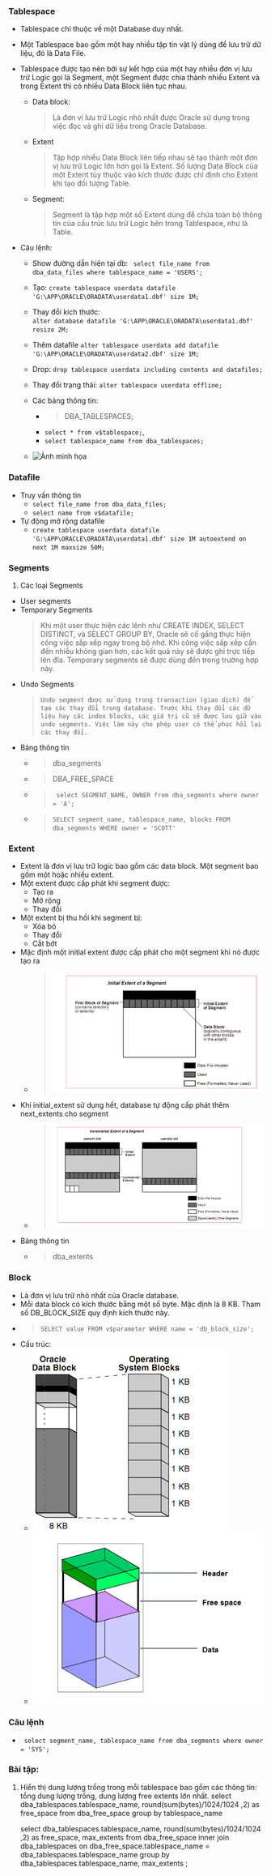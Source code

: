 ### Tablespace

- Tablespace chỉ thuộc về một Database duy nhất.
- Một Tablespace bao gồm một hay nhiều tập tin vật lý dùng để lưu trữ dữ liệu, đó là Data File.
- Tablespace được tạo nên bởi sự kết hợp của một hay nhiều đơn vị lưu trữ Logic gọi là Segment, một Segment được chia thành nhiều Extent và trong Extent thì có nhiều Data Block liên tục nhau.
  - Data block:
    > Là đơn vị lưu trữ Logic nhỏ nhất được Oracle sử dụng trong việc đọc và ghi dữ liệu trong Oracle Database.
  - Extent
    > Tập hợp nhiều Data Block liên tiếp nhau sẽ tạo thành một đơn vị lưu trữ Logic lớn hơn gọi là Extent. Số lượng Data Block của một Extent tùy thuộc vào kích thước được chỉ định cho Extent khi tạo đối tượng Table.
  - Segment:
    > Segment là tập hợp một số Extent dùng để chứa toàn bộ thông tin của cấu trúc lưu trữ Logic bên trong Tablespace, như là Table.
- Câu lệnh:

  - Show đường dẫn hiện tại db:
    ` select file_name from dba_data_files where tablespace_name = 'USERS';`
  - Tạo:
    `create tablespace userdata datafile 'G:\APP\ORACLE\ORADATA\userdata1.dbf' size 1M;`
  - Thay đổi kích thước:  
    `alter database datafile 'G:\APP\ORACLE\ORADATA\userdata1.dbf' resize 2M;`
  - Thêm datafile
    `alter tablespace userdata add datafile 'G:\APP\ORACLE\ORADATA\userdata2.dbf' size 1M;`
  - Drop:
    `drop tablespace userdata including contents and datafiles;`
  - Thay đổi trạng thái:
    `alter tablespace userdata offline;`
  - Các bảng thông tin:

    - > DBA_TABLESPACES;
    - `select * from v$tablespace;`,
    - `select tablespace_name from dba_tablespaces;`

  - ![Ảnh minh họa](https://csc.edu.vn/data/images/tin-tuc/lap-trinh-csdl/kien-thuc-lap-trinh/gioi-thieu-oracle/oracel-4.png)

### Datafile

- Truy vấn thông tin
  - `select file_name from dba_data_files;`
  - `select name from v$datafile;`
- Tự động mở rộng datafile
  - `create tablespace userdata datafile 'G:\APP\ORACLE\ORADATA\userdata1.dbf' size 1M autoextend on next 1M maxsize 50M;`

### Segments

1. Các loại Segments

- User segments
- Temporary Segments
  > Khi một user thực hiện các lênh như CREATE INDEX, SELECT DISTINCT, và SELECT GROUP BY, Oracle sẽ cố gắng thực hiện công việc sắp xếp ngay trong bộ nhớ. Khi công việc sắp xếp cần đến nhiều không gian hơn, các kết quả này sẽ được ghi trực tiếp lên đĩa. Temporary segments sẽ được dùng đến trong trường hợp này.
- Undo Segments
  >     Undo segment được sử dụng trong transaction (giao dịch) để tạo các thay đổi trong database. Trước khi thay đổi các dữ liệu hay các index blocks, các giá trị cũ sẽ được lưu giữ vào undo segments. Việc làm này cho phép user có thể phục hồi lại các thay đổi.
- Bảng thông tin
  - > dba_segments
  - > DBA_FREE_SPACE
  - > ` select SEGMENT_NAME, OWNER from dba_segments where owner = 'A';`
  - > `SELECT segment_name, tablespace_name, blocks FROM dba_segments WHERE owner = 'SCOTT'`

### Extent

- Extent là đơn vị lưu trữ logic bao gồm các data block. Một segment bao gồm một hoặc nhiều extent.
- Một extent được cấp phát khi segment được:
  - Tạo ra
  - Mở rộng
  - Thay đổi
- Một extent bị thu hồi khi segment bị:
  - Xóa bỏ
  - Thay đổi
  - Cắt bớt
- Mặc định một initial extent được cấp phát cho một segment khi nó được tạo ra
  - > ![Extent](../Image/extent.png)
- Khi initial_extent sử dụng hết, database tự động cấp phát thêm next_extents cho segment
  - > ![Extent](../Image/extent1.png)
- Bảng thông tin
  - > dba_extents

### Block

- Là đơn vị lưu trữ nhỏ nhất của Oracle database.
- Mỗi data block có kích thước bằng một số byte. Mặc định là 8 KB. Tham số DB_BLOCK_SIZE quy định kích thước này.
- > `SELECT value FROM v$parameter WHERE name = 'db_block_size';`
- Cấu trúc:
  - ![Block1](../Image/block1.png)
  - ![Block](../Image/Block.png)

### Câu lệnh

- ` select segment_name, tablespace_name from dba_segments where owner = 'SYS';`

### Bài tập:

1. Hiển thị dung lượng trống trong mỗi tablespace bao gồm các thông tin: tổng dung lượng trống, dung lượng free extents lớn nhất.
   select dba_tablespaces.tablespace_name, round(sum(bytes)/1024/1024 ,2) as free_space from dba_free_space group by tablespace_name

   select dba_tablespaces.tablespace_name, round(sum(bytes)/1024/1024 ,2) as free_space, max_extents from dba_free_space inner join dba_tablespaces on dba_free_space.tablespace_name = dba_tablespaces.tablespace_name group by dba_tablespaces.tablespace_name, max_extents ;
